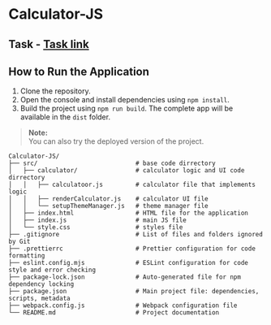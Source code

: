 # Calculator-JS

## Task - [Task link](https://docs.google.com/document/d/1zpXXeSae-BlcxPKgw3DhxZA92cspVailrPYoaXSYrW8/edit?pli=1&tab=t.0)

## How to Run the Application

1. Clone the repository.
2. Open the console and install dependencies using `npm install`.
3. Build the project using `npm run build`. The complete app will be available in the `dist` folder.

> **Note:**  
> You can also try the deployed version of the project.




```
Calculator-JS/
├── src/                           # base code dirrectory
│   ├── calculator/                # calculator logic and UI code dirrectory
│   │   ├── calculatoor.js         # calculator file that implements logic
│   │   ├── renderCalculator.js    # calculator UI file
│   │   └── setupThemeManager.js   # theme manager file
│   ├── index.html                 # HTML file for the application
│   ├── index.js                   # main JS file
│   └── style.css                  # styles file
├── .gitignore                     # List of files and folders ignored by Git
├── .prettierrc                    # Prettier configuration for code formatting
├── eslint.config.mjs              # ESLint configuration for code style and error checking
├── package-lock.json              # Auto-generated file for npm dependency locking
├── package.json                   # Main project file: dependencies, scripts, metadata
├── webpack.config.js              # Webpack configuration file
└── README.md                      # Project documentation 
```
